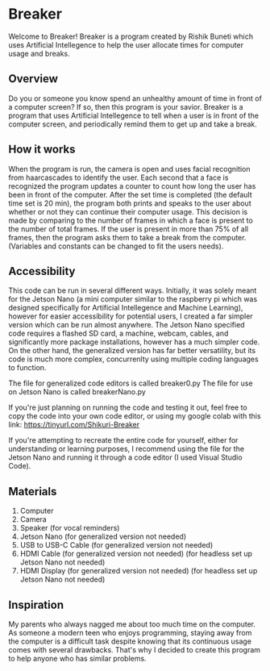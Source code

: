 # Breaker
Welcome to Breaker!
Breaker is a program created by Rishik Buneti which uses Artificial Intellegence to help the user allocate times for computer usage and breaks. 

## Overview
Do you or someone you know spend an unhealthy amount of time in front of a computer screen? If so, then this program is your savior. Breaker is a program that uses Artificial Intellegence to tell when a user is in front of the computer screen, and periodically remind them to get up and take a break. 

## How it works
When the program is run, the camera is open and uses facial recognition from haarcascades to identify the user. Each second that a face is recognized the program updates a counter to count how long the user has been in front of the computer. After the set time is completed (the default time set is 20 min), the program both prints and speaks to the user about whether or not they can continue their computer usage. This decision is made by comparing to the number of frames in which a face is present to the number of total frames. If the user is present in more than 75% of all frames, then the program asks them to take a break from the computer. (Variables and constants can be changed to fit the users needs).

## Accessibility
This code can be run in several different ways. Initially, it was solely meant for the Jetson Nano (a mini computer similar to the raspberry pi which was designed specifically for Artificial Intellegence and Machine Learning), however for easier accessibility for potential users, I created a far simpler version which can be run almost anywhere. The Jetson Nano specified code requires a flashed SD card, a machine, webcam, cables, and significantly more package installations, however has a much simpler code. On the other hand, the generalized version has far better versatility, but its code is much more complex, concurrenlty using multiple coding languages to function.  

The file for generalized code editors is called breaker0.py
The file for use on Jetson Nano is called breakerNano.py


If you're just planning on running the code and testing it out, feel free to copy the code into your own code editor, or using my google colab with this link: 
https://tinyurl.com/Shikuri-Breaker

If you're attempting to recreate the entire code for yourself, either for understanding or learning purposes, I recommend using the file for the Jetson Nano and running it through a code editor (I used Visual Studio Code). 



## Materials
1. Computer
2. Camera
3. Speaker (for vocal reminders)
4. Jetson Nano (for generalized version not needed)
5. USB to USB-C Cable (for generalized version not needed)
6. HDMI Cable (for generalized version not needed) (for headless set up Jetson Nano not needed)
7. HDMI Display (for generalized version not needed) (for headless set up Jetson Nano not needed)


## Inspiration
My parents who always nagged me about too much time on the computer. As someone a modern teen who enjoys programming, staying away from the computer is a difficult task despite knowing that its continuous usage comes with several drawbacks. That's why I decided to create this program to help anyone who has similar problems.
